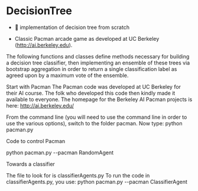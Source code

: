 # DecisionTree
- :evergreen_tree: implementation of decision tree  from scratch

- Classic Pacman arcade game as developed at UC Berkeley (http://ai.berkeley.edu).

The following functions and classes define methods necessary for building a decision tree classifier, then 
implementing an ensemble of these trees via bootstrap aggregation in order to return a single classification label
as agreed upon by a maximum vote of the ensemble.


Start with Pacman
The Pacman code was developed at UC Berkeley for their AI
course. The folk who developed this code then kindly made it available to everyone. The homepage
for the Berkeley AI Pacman projects is here:
http://ai.berkeley.edu/


From the command line (you will need to use the command line in order to use the various
options), switch to the folder pacman.
Now type:
python pacman.py


Code to control Pacman

python pacman.py --pacman RandomAgent


Towards a classifier 

The file to look for is classifierAgents.py
To run the code in classifierAgents.py, you use:
python pacman.py --pacman ClassifierAgent

